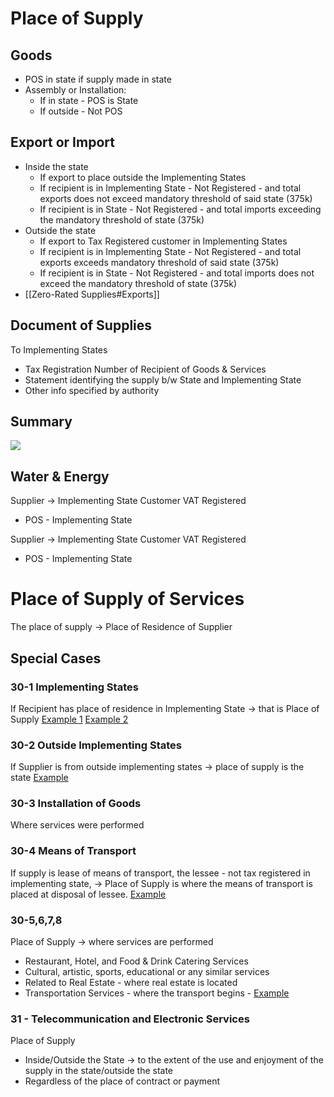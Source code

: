 # Place of Supply
## Goods
- POS in state if supply made in state    
- Assembly or Installation:
  - If in state - POS is State
  - If outside - Not POS
## Export or Import
- Inside the state
	- If export to place outside the Implementing States
	- If recipient is in Implementing State - Not Registered - and total exports does not exceed mandatory threshold of said state (375k)
	- If recipient is in State - Not Registered - and total imports exceeding the mandatory threshold of state (375k)
- Outside the state
	- If export to Tax Registered customer in Implementing States
	- If recipient is in Implementing State - Not Registered - and total exports exceeds mandatory threshold of said state (375k)
	- If recipient is in State - Not Registered - and total imports does not exceed the mandatory threshold of state (375k)
- [[Zero-Rated Supplies#Exports]]
## Document of Supplies
 To Implementing States
- Tax Registration Number of Recipient of Goods & Services    
- Statement identifying the supply b/w State and Implementing State    
- Other info specified by authority
## Summary

![](file:///C:/Users/Antony/AppData/Roaming/marktext/images/2023-02-28-18-08-16-image.png?msec=1677593300597)
## Water & Energy
Supplier → Implementing State Customer VAT Registered
- POS - Implementing State

Supplier → Implementing State Customer VAT Registered
- POS - Implementing State
# Place of Supply of Services
The place of supply → Place of Residence of Supplier
## Special Cases
### 30-1 Implementing States
If Recipient has place of residence in Implementing State → that is Place of Supply
[Example 1](obsidian://open?vault=Obsidian%20Vault&file=Pasted%20image%2020230228222058.png)
[Example 2](obsidian://open?vault=Obsidian%20Vault&file=Pasted%20image%2020230228223048.png)
### 30-2 Outside Implementing States
If Supplier is from outside implementing states → place of supply is the state
[Example](obsidian://open?vault=Obsidian%20Vault&file=Pasted%20image%2020230228222058.png)
### 30-3 Installation of Goods
Where services were performed
### 30-4 Means of Transport
If supply is lease of means of transport, the lessee - not tax registered in implementing state, → Place of Supply is where the means of transport is placed at disposal of lessee.
[Example](obsidian://open?vault=Obsidian%20Vault&file=Pasted%20image%2020230228222650.png)
### 30-5,6,7,8
Place of Supply → where services are performed
- Restaurant, Hotel, and Food & Drink Catering Services
- Cultural, artistic, sports, educational or any similar services
- Related to Real Estate - where real estate is located
- Transportation Services - where the transport begins - [Example](obsidian://open?vault=Obsidian%20Vault&file=Pasted%20image%2020230228224123.png)
### 31 - Telecommunication and Electronic Services
Place of Supply
- Inside/Outside the State → to the extent of the use and enjoyment of the supply in the state/outside the state
- Regardless of the place of contract or payment
